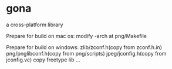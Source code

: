 # gona
a cross-platform library

Prepare for build on mac os:
    modify -arch at png/Makefile

Prepare for build on windows:
    zlib/zconf.h(copy from zconf.h.in) 
    png/pnglibconf.h(copy from png/scripts) 
    jpeg/jconfig.h(copy from jconfig.vc) 
    copy freetype lib 
    ...
 
